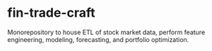 # fin-trade-craft
Monorepository to house ETL of stock market data, perform feature engineering, modeling, forecasting, and portfolio optimization.
